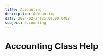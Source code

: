```yaml
---
title: Accounting
description: Accounting
date: 2024-02-24T21:00:00.000Z
subject: Accounting
---
```


# Accounting Class Help
